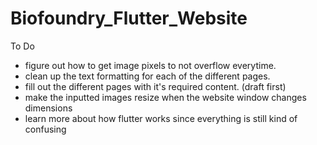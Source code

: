 # Biofoundry_Flutter_Website

To Do
- figure out how to get image pixels to not overflow everytime. 
- clean up the text formatting for each of the different pages. 
- fill out the different pages with it's required content. (draft first)
- make the inputted images resize when the website window changes dimensions
- learn more about how flutter works since everything is still kind of      confusing